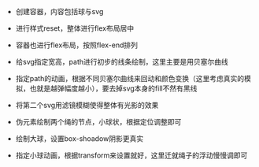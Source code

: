- 创建容器，内容包括球与svg

- 进行样式reset，整体进行flex布局居中
- 容器也进行flex布局，按照flex-end排列
- 给svg指定宽高，path进行初步的线条绘制，这里主要是用贝塞尔曲线
- 指定path的动画，根据不同贝塞尔曲线来回动和颜色变换（这里考虑真实的模拟，也就是越弹幅度越小），要去掉svg本身的fill不然有黑线
- 将第二个svg用滤镜模糊使得整体有光影的效果
- 伪元素绘制两个绳的节点，小球状，根据定位调整即可
- 绘制大球，设置box-shoadow阴影更真实
- 指定小球动画，根据transform来设置就好，这里迁就绳子的浮动慢慢调即可


